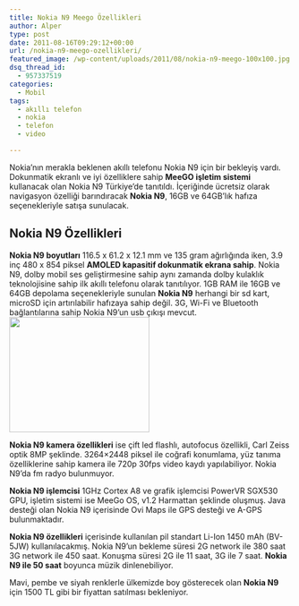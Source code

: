 ```yaml
---
title: Nokia N9 Meego Özellikleri
author: Alper
type: post
date: 2011-08-16T09:29:12+00:00
url: /nokia-n9-meego-ozellikleri/
featured_image: /wp-content/uploads/2011/08/nokia-n9-meego-100x100.jpg
dsq_thread_id:
  - 957337519
categories:
  - Mobil
tags:
  - akıllı telefon
  - nokia
  - telefon
  - video

---
```

Nokia&#8217;nın merakla beklenen akıllı telefonu Nokia N9 için bir bekleyiş vardı. Dokunmatik ekranlı ve iyi özelliklere sahip **MeeGO işletim sistemi** kullanacak olan Nokia N9 Türkiye&#8217;de tanıtıldı. İçeriğinde ücretsiz olarak navigasyon özelliği barındıracak **Nokia N9**, 16GB ve 64GB’lık hafıza seçenekleriyle satışa sunulacak.

## Nokia N9 Özellikleri

**Nokia N9 boyutları** 116.5 x 61.2 x 12.1 mm ve 135 gram ağırlığında iken, 3.9 inç 480 x 854 piksel **AMOLED kapasitif dokunmatik ekrana sahip**. Nokia N9, dolby mobil ses geliştirmesine sahip aynı zamanda dolby kulaklık teknolojisine sahip ilk akıllı telefonu olarak tanıtılıyor. 1GB RAM ile 16GB ve 64GB depolama seçenekleriyle sunulan **Nokia N9** herhangi bir sd kart, microSD için artırılabilir hafızaya sahip değil. 3G, Wi-Fi ve Bluetooth bağlantılarına sahip Nokia N9&#8217;un usb çıkışı mevcut.<img class="alignright size-full wp-image-6494" title="nokia-n9-meego" src="https://www.murekkep.org/wp-content/uploads/2011/08/nokia-n9-meego.jpg" alt="" width="250" height="206" />

**Nokia N9 kamera özellikleri** ise çift led flashlı, autofocus özellikli, Carl Zeiss optik 8MP şeklinde. 3264&#215;2448 piksel ile coğrafi konumlama, yüz tanıma özelliklerine sahip kamera ile 720p 30fps video kaydı yapılabiliyor. Nokia N9&#8217;da fm radyo bulunmuyor.

**Nokia N9 işlemcisi** 1GHz Cortex A8 ve grafik işlemcisi PowerVR SGX530 GPU, işletim sistemi ise MeeGo OS, v1.2 Harmattan şeklinde oluşmuş. Java desteği olan Nokia N9 içerisinde Ovi Maps ile GPS desteği ve A-GPS bulunmaktadır.

**Nokia N9 özellikleri** içerisinde kullanılan pil standart Li-Ion 1450 mAh (BV-5JW) kullanılacakmış. Nokia N9&#8217;un bekleme süresi 2G network ile 380 saat 3G network ile 450 saat. Konuşma süresi 2G ile 11 saat, 3G ile 7 saat. **Nokia N9 ile 50 saat** boyunca müzik dinlenebiliyor.

Mavi, pembe ve siyah renklerle ülkemizde boy gösterecek olan **Nokia N9** için 1500 TL gibi bir fiyattan satılması bekleniyor.